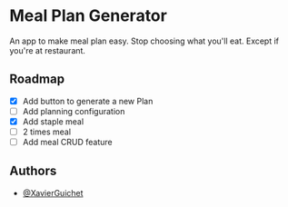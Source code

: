 
# Meal Plan Generator

An app to make meal plan easy.
Stop choosing what you'll eat. Except if you're at restaurant.  


## Roadmap
- [x] Add button to generate a new Plan
- [ ] Add planning configuration
- [x] Add staple meal
- [ ] 2 times meal
- [ ] Add meal CRUD feature

## Authors
- [@XavierGuichet](https://github.com/XavierGuichet)


